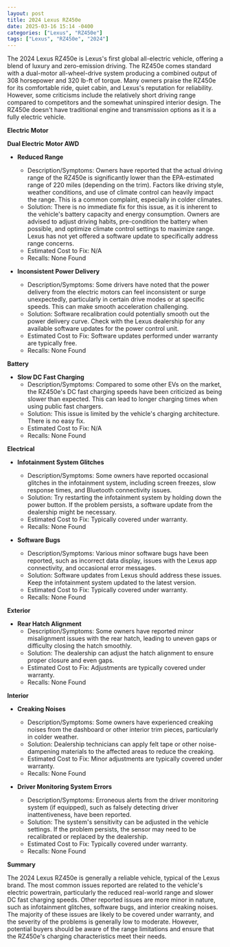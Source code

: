 ```yaml
---
layout: post
title: 2024 Lexus RZ450e
date: 2025-03-16 15:14 -0400
categories: ["Lexus", "RZ450e"]
tags: ["Lexus", "RZ450e", "2024"]
---
```

The 2024 Lexus RZ450e is Lexus's first global all-electric vehicle, offering a blend of luxury and zero-emission driving. The RZ450e comes standard with a dual-motor all-wheel-drive system producing a combined output of 308 horsepower and 320 lb-ft of torque. Many owners praise the RZ450e for its comfortable ride, quiet cabin, and Lexus's reputation for reliability. However, some criticisms include the relatively short driving range compared to competitors and the somewhat uninspired interior design. The RZ450e doesn't have traditional engine and transmission options as it is a fully electric vehicle.

**Electric Motor**

**Dual Electric Motor AWD**

*   **Reduced Range**
    *   Description/Symptoms: Owners have reported that the actual driving range of the RZ450e is significantly lower than the EPA-estimated range of 220 miles (depending on the trim). Factors like driving style, weather conditions, and use of climate control can heavily impact the range. This is a common complaint, especially in colder climates.
    *   Solution: There is no immediate fix for this issue, as it is inherent to the vehicle's battery capacity and energy consumption. Owners are advised to adjust driving habits, pre-condition the battery when possible, and optimize climate control settings to maximize range. Lexus has not yet offered a software update to specifically address range concerns.
    *   Estimated Cost to Fix: N/A
    *   Recalls: None Found

*   **Inconsistent Power Delivery**
    *   Description/Symptoms: Some drivers have noted that the power delivery from the electric motors can feel inconsistent or surge unexpectedly, particularly in certain drive modes or at specific speeds. This can make smooth acceleration challenging.
    *   Solution: Software recalibration could potentially smooth out the power delivery curve. Check with the Lexus dealership for any available software updates for the power control unit.
    *   Estimated Cost to Fix: Software updates performed under warranty are typically free.
    *   Recalls: None Found

**Battery**

*   **Slow DC Fast Charging**
    *   Description/Symptoms: Compared to some other EVs on the market, the RZ450e's DC fast charging speeds have been criticized as being slower than expected. This can lead to longer charging times when using public fast chargers.
    *   Solution: This issue is limited by the vehicle's charging architecture. There is no easy fix.
    *   Estimated Cost to Fix: N/A
    *   Recalls: None Found

**Electrical**

*   **Infotainment System Glitches**
    *   Description/Symptoms: Some owners have reported occasional glitches in the infotainment system, including screen freezes, slow response times, and Bluetooth connectivity issues.
    *   Solution: Try restarting the infotainment system by holding down the power button. If the problem persists, a software update from the dealership might be necessary.
    *   Estimated Cost to Fix: Typically covered under warranty.
    *   Recalls: None Found

*   **Software Bugs**
    *   Description/Symptoms: Various minor software bugs have been reported, such as incorrect data display, issues with the Lexus app connectivity, and occasional error messages.
    *   Solution: Software updates from Lexus should address these issues. Keep the infotainment system updated to the latest version.
    *   Estimated Cost to Fix: Typically covered under warranty.
    *   Recalls: None Found

**Exterior**

*   **Rear Hatch Alignment**
    *   Description/Symptoms: Some owners have reported minor misalignment issues with the rear hatch, leading to uneven gaps or difficulty closing the hatch smoothly.
    *   Solution: The dealership can adjust the hatch alignment to ensure proper closure and even gaps.
    *   Estimated Cost to Fix: Adjustments are typically covered under warranty.
    *   Recalls: None Found

**Interior**

*   **Creaking Noises**
    *   Description/Symptoms: Some owners have experienced creaking noises from the dashboard or other interior trim pieces, particularly in colder weather.
    *   Solution: Dealership technicians can apply felt tape or other noise-dampening materials to the affected areas to reduce the creaking.
    *   Estimated Cost to Fix: Minor adjustments are typically covered under warranty.
    *   Recalls: None Found

*   **Driver Monitoring System Errors**
    *   Description/Symptoms: Erroneous alerts from the driver monitoring system (if equipped), such as falsely detecting driver inattentiveness, have been reported.
    *   Solution: The system's sensitivity can be adjusted in the vehicle settings. If the problem persists, the sensor may need to be recalibrated or replaced by the dealership.
    *   Estimated Cost to Fix: Typically covered under warranty.
    *   Recalls: None Found

**Summary**

The 2024 Lexus RZ450e is generally a reliable vehicle, typical of the Lexus brand. The most common issues reported are related to the vehicle's electric powertrain, particularly the reduced real-world range and slower DC fast charging speeds. Other reported issues are more minor in nature, such as infotainment glitches, software bugs, and interior creaking noises. The majority of these issues are likely to be covered under warranty, and the severity of the problems is generally low to moderate. However, potential buyers should be aware of the range limitations and ensure that the RZ450e's charging characteristics meet their needs.

